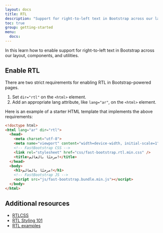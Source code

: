 ```yaml
---
layout: docs
title: RTL
description: "Support for right-to-left text in Bootstrap across our layout, components, and utilities."
toc: true
group: getting-started
menu:
  docs:   
---
```


In this learn how to enable support for right-to-left text in Bootstrap across our layout, components, and utilities.

## Enable RTL

There are two strict requirements for enabling RTL in Bootstrap-powered pages.

1. Set `dir="rtl"` on the `<html>` element.
2. Add an appropriate lang attribute, like `lang="ar"`, on the `<html>` element.

Here is an example of a starter HTML template that implements the above requirements:

```html
<!doctype html>
<html lang="ar" dir="rtl">
  <head>
    <meta charset="utf-8">
    <meta name="viewport" content="width=device-width, initial-scale=1">
    <!-- FastBootstrap CSS -->
    <link rel="stylesheet" href="css/fast-bootstrap.rtl.min.css" />
    <title>مرحبًا بالعالم!</title>
  </head>
  <body>
    <h1>مرحبًا بالعالم!</h1>
    <!-- FastBootstrap JS -->
    <script src="js/fast-bootstrap.bundle.min.js"></script>
  </body>
</html>
```

## Additional resources

- [RTLCSS](https://rtlcss.com/)
- [RTL Styling 101](https://rtlstyling.com/posts/rtl-styling)
- [RTL examples](https://getbootstrap.com/docs/5.2/examples/#rtl)